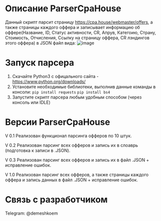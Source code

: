 # Описание ParserCpaHouse
Данный скрипт парсит страницу https://cpa.house/webmaster/offers, а также страницы каждого оффера и записывает информацию об оффере(Название, ID, Статус активности, CR, Апрув, Категоию, Страну, Стоимость, Отчисления, Ссылку на страницу оффера, CR лэндингов этого оффера) в JSON файл вида:
![image](https://user-images.githubusercontent.com/69598745/124395806-72418f80-dd30-11eb-8222-b3cb93eaf88a.png)

# Запуск парсера
1. Скачайте Python3 c офицального сайта - https://www.python.org/downloads/
2. Установите необходимые библиотеки, выполнив данные команды в консоли:
`pip install requests`
`pip install bs4`
3. Запустите скрипт парсера любым удобным способом (через консоль или IDLE)

# Версии ParserCpaHouse
V 0.1 Реализован функционал парсинга офферов по 10 штук.

V 0.2 Реализован парсинг всех офферов и запись их в слоаврь (подготовка к записи в .JSON).

V 0.3 Реализован парсинг всех офферов и запись их в файл .JSON + исправление ошибок.

V 1.0 Реализован парсинг всех офферов, а также страницы каждого оффера и запись данных в файл .JSON + исправление ошибок.

# Связь с разработчиком
Telegram: @demeshkoem
